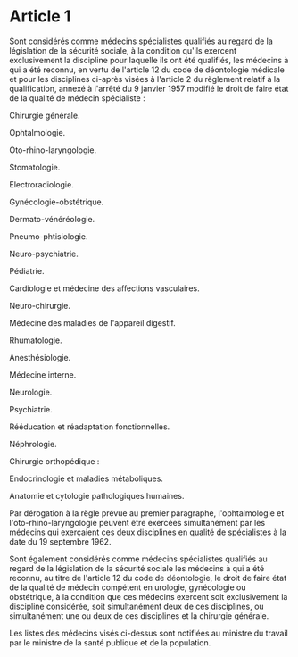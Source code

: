 # Article 1

Sont considérés comme médecins spécialistes qualifiés au regard de la législation de la sécurité sociale, à la condition qu'ils exercent exclusivement la discipline pour laquelle ils ont été qualifiés, les médecins à qui a été reconnu, en vertu de l'article 12 du code de déontologie médicale et pour les disciplines ci-après visées à l'article 2 du règlement relatif à la qualification, annexé à l'arrêté du 9 janvier 1957 modifié le droit de faire état de la qualité de médecin spécialiste :

Chirurgie générale.

Ophtalmologie.

Oto-rhino-laryngologie.

Stomatologie.

Electroradiologie.

Gynécologie-obstétrique.

Dermato-vénéréologie.

Pneumo-phtisiologie.

Neuro-psychiatrie.

Pédiatrie.

Cardiologie et médecine des affections vasculaires.

Neuro-chirurgie.

Médecine des maladies de l'appareil digestif.

Rhumatologie.

Anesthésiologie.

Médecine interne.

Neurologie.

Psychiatrie.

Rééducation et réadaptation fonctionnelles.

Néphrologie.

Chirurgie orthopédique :

Endocrinologie et maladies métaboliques.

Anatomie et cytologie pathologiques humaines.

Par dérogation à la règle prévue au premier paragraphe, l'ophtalmologie et l'oto-rhino-laryngologie peuvent être exercées simultanément par les médecins qui exerçaient ces deux disciplines en qualité de spécialistes à la date du 19 septembre 1962.

Sont également considérés comme médecins spécialistes qualifiés au regard de la législation de la sécurité sociale les médecins à qui a été reconnu, au titre de l'article 12 du code de déontologie, le droit de faire état de la qualité de médecin compétent en urologie, gynécologie ou obstétrique, à la condition que ces médecins exercent soit exclusivement la discipline considérée, soit simultanément deux de ces disciplines, ou simultanément une ou deux de ces disciplines et la chirurgie générale.

Les listes des médecins visés ci-dessus sont notifiées au ministre du travail par le ministre de la santé publique et de la population.
